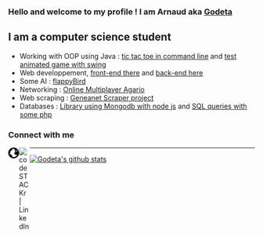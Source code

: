 ### Hello and welcome to my profile ! I am Arnaud aka [Godeta][CV_website]

## I am a computer science student
- Working with OOP using Java : [tic tac toe in command line][Gobblet-Gobblers] and [test animated game with swing][javaFirstAnimation] 
- Web developpement, [front-end there][front] and [back-end here][back]
- Some AI : [flappyBird ][flappy]
- Networking : [Online Multiplayer Agario ][agario]
- Web scraping : [Geneanet Scraper project ][geneanet]
- Databases : [Library using Mongodb with node js][library] and [SQL queries with some php][sql manip]

### Connect with me

[<img align="left" alt="codeSTACKr.com" width="22px" src="https://raw.githubusercontent.com/iconic/open-iconic/master/svg/globe.svg" />][CV_website]
[<img align="left" alt="codeSTACKr | LinkedIn" width="22px" src="https://cdn.jsdelivr.net/npm/simple-icons@v3/icons/linkedin.svg" />][linkedin]


---
[![Godeta's github stats](https://github-readme-stats.vercel.app/api?username=Godeta&show_icons=true&theme=dracula)](https://github.com/Godeta/github-readme-stats)

[CV_website]: https://eportfolio.unicaen.fr/mahara/htdocs/user/arnaud-godet/presentation-v-0
[linkedin]: https://www.linkedin.com/in/arnaud-godet-b633021a6/
[Gobblet-Gobblers]: https://github.com/Godeta/Gobblet-Gobblers-Java
[front]: https://github.com/Godeta/WellDesignedWebsites
[back]: https://github.com/Godeta/NodeJS_WeatherLocation
[flappy]: https://github.com/Godeta/FlappyBird-JS
[agario]: https://github.com/Godeta/Agario_JS_multi
[geneanet]: https://github.com/Godeta/Geneanet_toGedcom_webScraping
[javaFirstAnimation]: https://github.com/Godeta/JavaFirstAnimation
[library]: https://github.com/Godeta/Library_nodeJS-Express-MongoDB
[sql manip]: https://github.com/Godeta/SQL_manipulation
